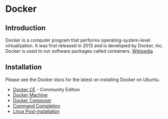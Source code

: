 # Docker

## Introduction

Docker is a computer program that performs operating-system-level virtualization. It was first released in 2013 and is developed by Docker, Inc. Docker is used to run software packages called containers. [Wikipedia](https://en.wikipedia.org/wiki/Docker_(software))

## Installation

Please see the Docker docs for the latest on installing Docker on Ubuntu.

* [Docker CE](https://docs.docker.com/install/linux/docker-ce/ubuntu/#install-using-the-repository) - Community Edition
* [Docker Machine](https://docs.docker.com/machine/install-machine/#install-machine-directly)
* [Docker Composer](https://docs.docker.com/compose/install/#install-compose)
* [Command Completion](https://docs.docker.com/compose/completion/)
* [Linux Post-installation](https://docs.docker.com/install/linux/linux-postinstall/)